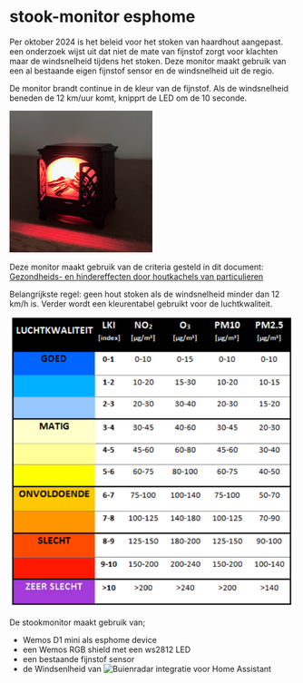 # stook-monitor esphome
Per oktober 2024 is het beleid voor het stoken van haardhout aangepast. een onderzoek wijst uit dat niet de mate van fijnstof zorgt voor klachten maar de windsnelheid tijdens het stoken. Deze monitor maakt gebruik van een al bestaande eigen fijnstof sensor en de windsnelheid uit de regio. 

De monitor brandt continue in de kleur van de fijnstof. Als de windsnelheid beneden de 12 km/uur komt, knipprt de LED om de 10 seconde. 

<img src="https://github.com/ltvanderkrogt/stook-monitor/blob/d3214b5844a2931793106cac0d5dec4ee69dac7f/stookmonitor.jpg" width=50% height=50%>

Deze monitor maakt gebruik van de criteria gesteld in dit document: [Gezondheids- en hindereffecten door houtkachels van particulieren](https://stab.nl/wp-content/uploads/2019/11/STAB-Kennisdocument-Houtstook-september-2019.pdf)

Belangrijkste regel: geen hout stoken als de windsnelheid minder dan 12 km/h is. 
Verder wordt een kleurentabel gebruikt voor de luchtkwaliteit. 

![luchtkwaliteit index](https://github.com/ltvanderkrogt/stook-monitor/blob/d3214b5844a2931793106cac0d5dec4ee69dac7f/Luchtkwaliteit.jpg)

De stookmonitor maakt gebruik van;
* Wemos D1 mini als esphome device
* een Wemos RGB shield met een ws2812 LED
* een bestaande fijnstof sensor 
* de Windsenlheid van ![Buienradar integratie voor Home Assistant](https://www.home-assistant.io/integrations/buienradar/#:~:text=Go%20to%20Settings%20%3E%20Devices%20%26%20Services,screen%20to%20complete%20the%20setup.)



